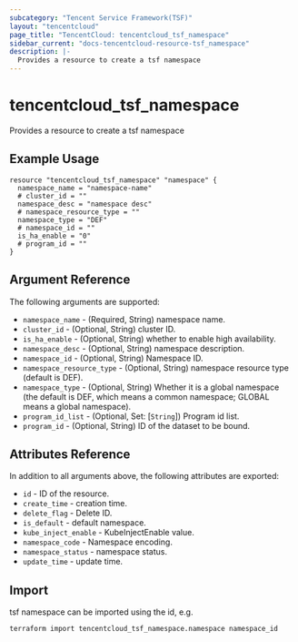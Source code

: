 ```yaml
---
subcategory: "Tencent Service Framework(TSF)"
layout: "tencentcloud"
page_title: "TencentCloud: tencentcloud_tsf_namespace"
sidebar_current: "docs-tencentcloud-resource-tsf_namespace"
description: |-
  Provides a resource to create a tsf namespace
---
```


# tencentcloud_tsf_namespace

Provides a resource to create a tsf namespace

## Example Usage

```hcl
resource "tencentcloud_tsf_namespace" "namespace" {
  namespace_name = "namespace-name"
  # cluster_id = ""
  namespace_desc = "namespace desc"
  # namespace_resource_type = ""
  namespace_type = "DEF"
  # namespace_id = ""
  is_ha_enable = "0"
  # program_id = ""
}
```

## Argument Reference

The following arguments are supported:

* `namespace_name` - (Required, String) namespace name.
* `cluster_id` - (Optional, String) cluster ID.
* `is_ha_enable` - (Optional, String) whether to enable high availability.
* `namespace_desc` - (Optional, String) namespace description.
* `namespace_id` - (Optional, String) Namespace ID.
* `namespace_resource_type` - (Optional, String) namespace resource type (default is DEF).
* `namespace_type` - (Optional, String) Whether it is a global namespace (the default is DEF, which means a common namespace; GLOBAL means a global namespace).
* `program_id_list` - (Optional, Set: [`String`]) Program id list.
* `program_id` - (Optional, String) ID of the dataset to be bound.

## Attributes Reference

In addition to all arguments above, the following attributes are exported:

* `id` - ID of the resource.
* `create_time` - creation time.
* `delete_flag` - Delete ID.
* `is_default` - default namespace.
* `kube_inject_enable` - KubeInjectEnable value.
* `namespace_code` - Namespace encoding.
* `namespace_status` - namespace status.
* `update_time` - update time.


## Import

tsf namespace can be imported using the id, e.g.

```
terraform import tencentcloud_tsf_namespace.namespace namespace_id
```

